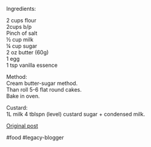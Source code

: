 <!--
date: '2008-09-05'
published: true
slug: 2008-09-recipe-julie-mums-custard-slice_05
time_to_read: 5
title: 'Recipe: Julie (mums) custard slice'
-->

Ingredients:  
  
2 cups flour  
2cups b/p  
Pinch of salt  
½ cup milk  
¼ cup sugar  
2 oz butter (60g)  
1 egg  
1 tsp vanilla essence  
  
  
Method:  
Cream butter-sugar method.  
Than roll 5-6 flat round cakes.  
Bake in oven.  
  
Custard:  
1L milk 4 tblspn (level) custard sugar + condensed milk.

[Original post](https://ysfk.blogspot.com/2008/09/recipe-julie-mums-custard-slice_05.html)

#food #legacy-blogger 